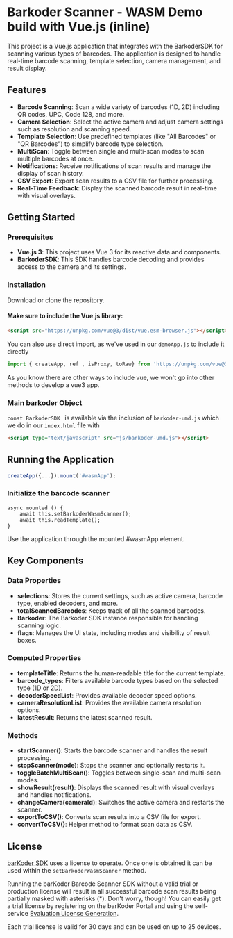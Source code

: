 # Barkoder Scanner - WASM Demo build with Vue.js (inline)

This project is a Vue.js application that integrates with the BarkoderSDK for scanning various types of barcodes. The application is designed to handle real-time barcode scanning, template selection, camera management, and result display.

## Features

- **Barcode Scanning**: Scan a wide variety of barcodes (1D, 2D) including QR codes, UPC, Code 128, and more.
- **Camera Selection**: Select the active camera and adjust camera settings such as resolution and scanning speed.
- **Template Selection**: Use predefined templates (like "All Barcodes" or "QR Barcodes") to simplify barcode type selection.
- **MultiScan**: Toggle between single and multi-scan modes to scan multiple barcodes at once.
- **Notifications**: Receive notifications of scan results and manage the display of scan history.
- **CSV Export**: Export scan results to a CSV file for further processing.
- **Real-Time Feedback**: Display the scanned barcode result in real-time with visual overlays.

## Getting Started

### Prerequisites

- **Vue.js 3**: This project uses Vue 3 for its reactive data and components.
- **BarkoderSDK**: This SDK handles barcode decoding and provides access to the camera and its settings.

### Installation

Download or clone the repository.

#### Make sure to include the Vue.js library:

```html
<script src="https://unpkg.com/vue@3/dist/vue.esm-browser.js"></script>
```

You can also use direct import, as we've used in our ```demoApp.js``` to include it directly
```javascript
import { createApp, ref , isProxy, toRaw} from 'https://unpkg.com/vue@3/dist/vue.esm-browser.js'
```

As you know there are other ways to include vue, we won't go into other methods to develop a vue3 app.


### Main barkoder Object

```const BarkoderSDK ``` is available via the inclusion of ```barkoder-umd.js``` which we do in our ```index.html``` file with

```html
<script type="text/javascript" src="js/barkoder-umd.js"></script>
```


## Running the Application

```javascript
createApp({...}).mount('#wasmApp');
```

### Initialize the barcode scanner

```
async mounted () {
    await this.setBarkoderWasmScanner();
    await this.readTemplate();
}
```

Use the application through the mounted #wasmApp element.


## Key Components
### Data Properties
- **selections**: Stores the current settings, such as active camera, barcode type, enabled decoders, and more.
- **totalScannedBarcodes**: Keeps track of all the scanned barcodes.
- **Barkoder**: The Barkoder SDK instance responsible for handling scanning logic.
- **flags**: Manages the UI state, including modes and visibility of result boxes.
### Computed Properties
- **templateTitle**: Returns the human-readable title for the current template.
- **barcode_types**: Filters available barcode types based on the selected type (1D or 2D).
- **decoderSpeedList**: Provides available decoder speed options.
- **cameraResolutionList**: Provides the available camera resolution options.
- **latestResult**: Returns the latest scanned result.
### Methods
- **startScanner()**: Starts the barcode scanner and handles the result processing.
- **stopScanner(mode)**: Stops the scanner and optionally restarts it.
- **toggleBatchMultiScan()**: Toggles between single-scan and multi-scan modes.
- **showResult(result)**: Displays the scanned result with visual overlays and handles notifications.
- **changeCamera(cameraId)**: Switches the active camera and restarts the scanner.
- **exportToCSV()**: Converts scan results into a CSV file for export.
- **convertToCSV()**: Helper method to format scan data as CSV.

## License

[barKoder SDK](https://barkoder.com) uses a license to operate. Once one is obtained it can be used within the ```setBarkoderWasmScanner``` method.

Running the barKoder Barcode Scanner SDK without a valid trial or production license will result in all successful barcode scan results being partially masked with asterisks (*). Don't worry, though! You can easily get a trial license by registering on the barKoder Portal and using the self-service [Evaluation License Generation](https://barkoder.com/request-quote).

Each trial license is valid for 30 days and can be used on up to 25 devices.
